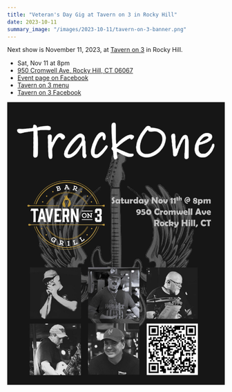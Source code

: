 ```yaml
---
title: "Veteran's Day Gig at Tavern on 3 in Rocky Hill"
date: 2023-10-11
summary_image: "/images/2023-10-11/tavern-on-3-banner.png"
---
```


Next show is November 11, 2023, at [Tavern on 3](https://www.tavernon3.com/) in Rocky Hill.

* Sat, Nov 11 at 8pm
* [950 Cromwell Ave, Rocky Hill, CT 06067](https://maps.app.goo.gl/wvAYnZXuRHYPNbN19)
* [Event page on Facebook](https://www.facebook.com/events/849764633031141)
* [Tavern on 3 menu](https://www.tavernon3.com/#menu-section)
* [Tavern on 3 Facebook](https://www.facebook.com/Tavernon3BarGrill/)


![](/images/2023-10-11/Tavern_on_3_gig_v3.jpg)

